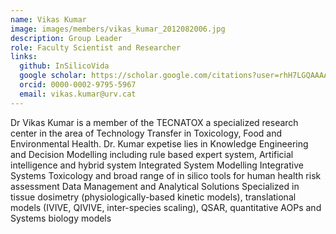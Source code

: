 ```yaml
---
name: Vikas Kumar
image: images/members/vikas_kumar_2012082006.jpg
description: Group Leader
role: Faculty Scientist and Researcher
links:
  github: InSilicoVida
  google scholar: https://scholar.google.com/citations?user=rhH7LGQAAAAJ
  orcid: 0000-0002-9795-5967
  email: vikas.kumar@urv.cat
---
```


Dr Vikas Kumar is a member of the TECNATOX a specialized research center in the area of Technology Transfer in Toxicology, Food and Environmental Health. Dr. Kumar expetise lies in 
Knowledge Engineering and Decision Modelling including rule based expert system, Artificial intelligence and hybrid system
Integrated System Modelling
Integrative Systems Toxicology and broad range of in silico tools for human health risk assessment
Data Management and Analytical Solutions
Specialized in tissue dosimetry (physiologically-based kinetic models), translational models (IVIVE, QIVIVE, inter-species scaling), QSAR, quantitative AOPs and Systems biology models

 
